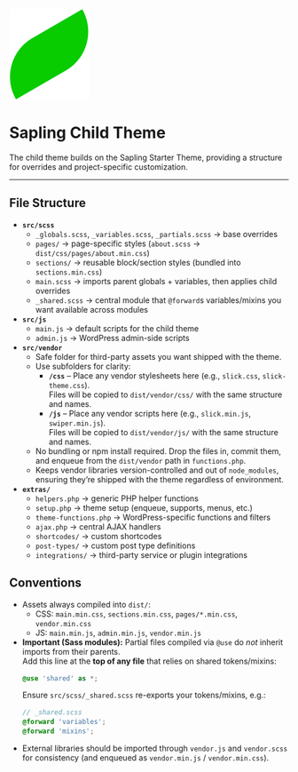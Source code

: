 ![Sapling Logo](./sapling.svg)
# Sapling Child Theme

The child theme builds on the Sapling Starter Theme, providing a structure for overrides and project-specific customization.

---

## File Structure

- **`src/scss`**
  - `_globals.scss`, `_variables.scss`, `_partials.scss` → base overrides
  - `pages/` → page-specific styles (`about.scss` → `dist/css/pages/about.min.css`)
  - `sections/` → reusable block/section styles (bundled into `sections.min.css`)
  - `main.scss` → imports parent globals + variables, then applies child overrides
  - `_shared.scss` → central module that `@forward`s variables/mixins you want available across modules
- **`src/js`**
  - `main.js` → default scripts for the child theme
  - `admin.js` → WordPress admin-side scripts
- **`src/vendor`**
  - Safe folder for third-party assets you want shipped with the theme.
  - Use subfolders for clarity:
    - **`/css`** – Place any vendor stylesheets here (e.g., `slick.css`, `slick-theme.css`).  
      Files will be copied to `dist/vendor/css/` with the same structure and names.
    - **`/js`** – Place any vendor scripts here (e.g., `slick.min.js`, `swiper.min.js`).  
      Files will be copied to `dist/vendor/js/` with the same structure and names.
  - No bundling or npm install required. Drop the files in, commit them, and enqueue from the `dist/vendor` path in `functions.php`.
  - Keeps vendor libraries version-controlled and out of `node_modules`, ensuring they’re shipped with the theme regardless of environment.
- **`extras/`**
  - `helpers.php` → generic PHP helper functions
  - `setup.php` → theme setup (enqueue, supports, menus, etc.)
  - `theme-functions.php` → WordPress-specific functions and filters
  - `ajax.php` → central AJAX handlers
  - `shortcodes/` → custom shortcodes
  - `post-types/` → custom post type definitions
  - `integrations/` → third-party service or plugin integrations

## Conventions

- Assets always compiled into `dist/`:
  - CSS: `main.min.css`, `sections.min.css`, `pages/*.min.css`, `vendor.min.css`
  - JS: `main.min.js`, `admin.min.js`, `vendor.min.js`
- **Important (Sass modules):** Partial files compiled via `@use` do *not* inherit imports from their parents.  
  Add this line at the **top of any file** that relies on shared tokens/mixins:
  ```scss
  @use 'shared' as *;
  ```
  Ensure `src/scss/_shared.scss` re-exports your tokens/mixins, e.g.:
  ```scss
  // _shared.scss
  @forward 'variables';
  @forward 'mixins';
  ```
- External libraries should be imported through `vendor.js` and `vendor.scss` for consistency (and enqueued as `vendor.min.js` / `vendor.min.css`).
